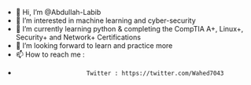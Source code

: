 - 👋 Hi, I’m @Abdullah-Labib
- 👀 I’m interested in machine learning and cyber-security
- 🌱 I’m currently learning python & completing the CompTIA A+, Linux+, Security+ and Network+ Certifications
- 💞️ I’m looking forward to learn and practice more
- 📫 How to reach me :
-                         Twitter : https://twitter.com/Wahed7043

<!---
Abdullah-Labib/Abdullah-Labib is a ✨ special ✨ repository because its `README.md` (this file) appears on your GitHub profile.
You can click the Preview link to take a look at your changes.
--->
